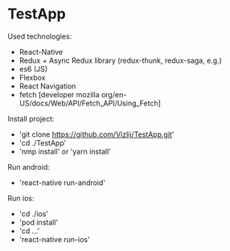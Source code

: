 # TestApp
Used technologies:
* React-Native
* Redux + Async Redux library (redux-thunk, redux-saga, e.g.)
* es6 (JS)
* Flexbox
* React Navigation
* fetch [developer mozilla org/en-US/docs/Web/API/Fetch_API/Using_Fetch]


Install project:
* 'git clone https://github.com/Vizlij/TestApp.git'
* 'cd ./TestApp'
* 'nmp install' or 'yarn install'

Run android:
* 'react-native run-android'
  
Run ios: 
* 'cd ./ios'
* 'pod install'
* 'cd ...'
* 'react-native run-ios'
